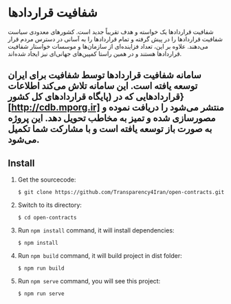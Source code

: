 # شفافیت قراردادها

شفافیت قراردادها یک خواسته و هدف تقریباً جدید است. کشورهای معدودی سیاست شفافیت قراردادها را در پیش گرفته و تمام قراردادها را به آسانی در دسترس مردم قرار می‌دهند. علاوه بر این، تعداد فزاینده‌ای از سازمان‌ها و موسسات خواستار شفافیت قراردادها هستند و در همین راستا کمپین‌های جهانی‌ای نیز ایجاد شده‌اند.

سامانه شفافیت قراردادها توسط شفافیت برای ایران توسعه یافته است. این سامانه تلاش می‌کند اطلاعات قراردادهایی که در (پایگاه قراردادهای کل کشور}[http://cdb.mporg.ir] منتشر می‌شود را دریافت نموده و مصورسازی شده و تمیز به مخاطب تحویل دهد. این پروژه به صورت باز توسعه یافته است و با مشارکت شما تکمیل می‌شود.
---

## Install

1. Get the sourcecode:
    ```
    $ git clone https://github.com/Transparency4Iran/open-contracts.git
    ```

2. Switch to its directory:
    ```
    $ cd open-contracts
    ```

3. Run `npm install` command, it will install dependencies:
    ```
    $ npm install
    ```

4. Run `npm build` command, it will build project in dist folder:
    ```
    $ npm run build
    ```

5. Run `npm serve` command, you will see this project:
    ```
    $ npm run serve
    ```
